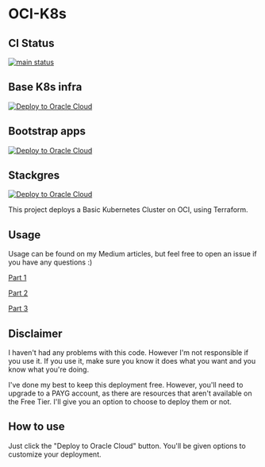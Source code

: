 # OCI-K8s
## CI Status
[![main status](https://codeberg.org/yaroze/oci-k8s/actions/workflows/tofu-tests.yaml/badge.svg)](https://codeberg.org/yaroze/oci-k8s/actions?workflow=tofu-tests.yaml)

## Base K8s infra
[![Deploy to Oracle Cloud](https://oci-resourcemanager-plugin.plugins.oci.oraclecloud.com/latest/deploy-to-oracle-cloud.svg)](https://cloud.oracle.com/resourcemanager/stacks/create?zipUrl=https://github.com/yaroze/oci-k8s/releases/latest/download/base.zip)

## Bootstrap apps
[![Deploy to Oracle Cloud](https://oci-resourcemanager-plugin.plugins.oci.oraclecloud.com/latest/deploy-to-oracle-cloud.svg)](https://cloud.oracle.com/resourcemanager/stacks/create?zipUrl=https://github.com/yaroze/oci-k8s/releases/latest/download/bootstrap.zip)

## Stackgres
[![Deploy to Oracle Cloud](https://oci-resourcemanager-plugin.plugins.oci.oraclecloud.com/latest/deploy-to-oracle-cloud.svg)](https://cloud.oracle.com/resourcemanager/stacks/create?zipUrl=https://github.com/yaroze/oci-k8s/releases/latest/download/stackgres.zip)

This project deploys a Basic Kubernetes Cluster on OCI, using Terraform.

## Usage
Usage can be found on my Medium articles, but feel free to open an issue if you have any questions :)

[Part 1](https://medium.com/@plfarinha/automatically-deploying-a-basic-kubernetes-cluster-on-oracle-cloud-for-stackgres-d1ada61c46e2)

[Part 2](https://medium.com/@plfarinha/deploying-a-basic-kubernetes-cluster-on-oracle-cloud-for-stackgres-part-2-bc6d281cd2bf)

[Part 3](https://medium.com/@plfarinha/deploying-a-basic-kubernetes-cluster-on-oracle-cloud-for-stackgres-part-3-4d5bda66c48b)

## Disclaimer
I haven't had any problems with this code. However I'm not responsible if you use it.
If you use it, make sure you know it does what you want and you know what you're doing.

I've done my best to keep this deployment free. However, you'll need to upgrade to a PAYG account, as there are resources that aren't available on the Free Tier.
I'll give you an option to choose to deploy them or not.

## How to use

Just click the "Deploy to Oracle Cloud" button. You'll be given options to customize your deployment.